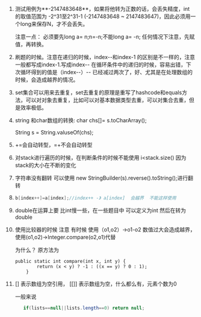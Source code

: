 1. 测试用例为**-2147483648**，如果将他转为正数的话，会丢失精度，int 的取值范围为 -2^31至2^31-1 (-2147483648 ~ 2147483647)，因此必须用一个long来保存N，才不会丢失。

   注意一点： 必须要先long a= n;n=-n;不能long a= -n;   任何情况下注意，先赋值，再转换。

2. 刷题的时候。注意在递归的时候，index--和index-1 的区别是不一样的，注意一般都写成index-1.写成index-- 在循环条件中的递归的时候，容易出错，下次循环得到的值是（index--）-- 已经减过两次了，好、尤其是在处理数组的时候，会造成越界的情况。

3. set集合可以用来去重复，set去重复的原理是重写了hashcode和equals方法，可以对对象去重复，比如可以对基本数据类型去重，可以对集合去重，但是效率极低。

4. string 和char数组的转换: char  chs[]= s.toCharArray();

   String s = String.valuseOf(chs);  

5. +=会自动转型，=+不会自动转型

6. 对stack进行遍历的时候，在判断条件的时候不能使用  i<stack.size() 因为 stack的大小在不断的变化   

7. 字符串没有翻转  可以使用 new StringBuilder(s).reverse().toString();进行翻转 

8. ```java
   b[index++]=a[index];//index++ -》 a[index]  会越界  不能这样使用
   ```

9. double在运算上要 比int慢一些，在一些题目中 可以定义为int 然后在转为double

10. 使用比较器的时候 注意 有时候 使用（o1,o2）->o1-o2  数值过大会造成越界，使用(o1,o2)->Integer.compare(o2,o1)代替

    为什么？ 原方法为 

    ```
    public static int compare(int x, int y) {
            return (x < y) ? -1 : ((x == y) ? 0 : 1);
        }
    ```

11. []  表示数组为空引用， [[]] 表示数组为空，什么都么有，元素个数为0

    一般来说

    ```java
       if(lists==null||lists.length==0) return null;
    ```

     